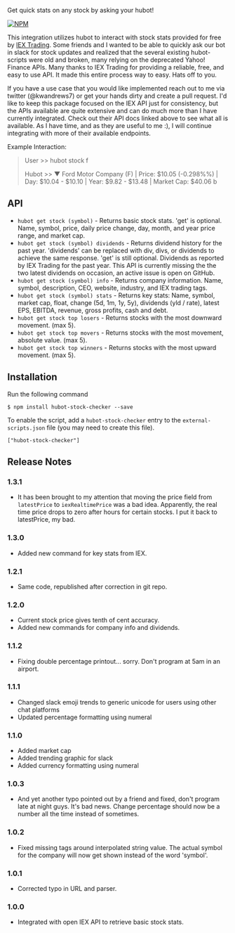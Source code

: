 Get quick stats on any stock by asking your hubot!

[![NPM](https://nodei.co/npm/hubot-stock-checker.png?downloads=true&&downloadRank=true&stars=true)](https://nodei.co/npm/hubot-stock-checker/)

This integration utilizes hubot to interact with stock stats provided for free by [IEX Trading](https://iextrading.com/developer). Some friends and I wanted to be able to quickly ask our bot in slack for stock updates and realized that the several existing hubot-scripts were old and broken, many relying on the deprecated Yahoo! Finance APIs. Many thanks to IEX Trading for providing a reliable, free, and easy to use API. It made this entire process way to easy. Hats off to you.

If you have a use case that you would like implemented reach out to me via twitter (@kwandrews7) or get your hands dirty and create a pull request. I'd like to keep this package focused on the IEX API just for consistency, but the APIs available are quite extensive and can do much more than I have currently integrated. Check out their API docs linked above to see what all is available. As I have time, and as they are useful to me :), I will continue integrating with more of their available endpoints.

Example Interaction:

> User >> hubot stock f
> 
> Hubot >> ▼ Ford Motor Company (F) | Price: $10.05  (-0.298%%) | Day: $10.04  - $10.10  | Year: $9.82  - $13.48  | Market Cap: $40.06 b

API
---

* `hubot get stock (symbol)` - Returns basic stock stats. 'get' is optional. Name, symbol, price, daily price change, day, month, and year price range, and market cap.
* `hubot get stock (symbol) dividends` - Returns dividend history for the past year. 'dividends' can be replaced with div, divs, or dividends to achieve the same response. 'get' is still optional. Dividends as reported by IEX Trading for the past year. This API is currently missing the the two latest dividends on occasion, an active issue is open on GitHub.
* `hubot get stock (symbol) info` - Returns company information. Name, symbol, description, CEO, website, industry, and IEX trading tags.
* `hubot get stock (symbol) stats` - Returns key stats: Name, symbol, market cap, float, change (5d, 1m, 1y, 5y), dividends (yld / rate), latest EPS, EBITDA, revenue, gross profits, cash and debt.
* `hubot get stock top losers` - Returns stocks with the most downward movement. (max 5).
* `hubot get stock top movers` - Returns stocks with the most movement, absolute value. (max 5).
* `hubot get stock top winners` - Returns stocks with the most upward movement. (max 5).

## Installation

Run the following command 

    $ npm install hubot-stock-checker --save

To enable the script, add a `hubot-stock-checker` entry to the `external-scripts.json`
file (you may need to create this file).

    ["hubot-stock-checker"]

## Release Notes

### 1.3.1

* It has been brought to my attention that moving the price field from `latestPrice` to `iexRealtimePrice` was a bad idea. Apparently, the real time price drops to zero after hours for certain stocks. I put it back to latestPrice, my bad. 

### 1.3.0

* Added new command for key stats from IEX. 

### 1.2.1

* Same code, republished after correction in git repo.

### 1.2.0

* Current stock price gives tenth of cent accuracy.
* Added new commands for company info and dividends. 

### 1.1.2

* Fixing double percentage printout... sorry. Don't program at 5am in an airport.

### 1.1.1

* Changed slack emoji trends to generic unicode for users using other chat platforms
* Updated percentage formatting using numeral

### 1.1.0

* Added market cap
* Added trending graphic for slack
* Added currency formatting using numeral

### 1.0.3

* And yet another typo pointed out by a friend and fixed, don't program late at night guys. It's bad news. Change percentage should now be a number all the time instead of sometimes.

### 1.0.2

* Fixed missing tags around interpolated string value. The actual symbol for the company will now get shown instead of the word 'symbol'.


### 1.0.1

* Corrected typo in URL and parser.

### 1.0.0

* Integrated with open IEX API to retrieve basic stock stats.
